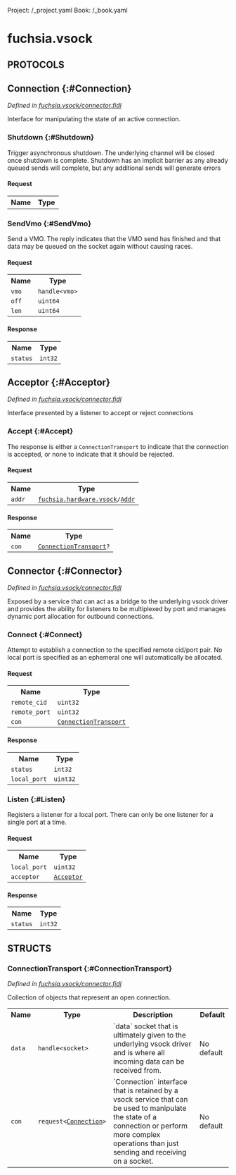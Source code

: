 Project: /_project.yaml
Book: /_book.yaml

# fuchsia.vsock


## **PROTOCOLS**

## Connection {:#Connection}
*Defined in [fuchsia.vsock/connector.fidl](https://fuchsia.googlesource.com/fuchsia/+/master/sdk/fidl/fuchsia.vsock/connector.fidl#22)*

 Interface for manipulating the state of an active connection.

### Shutdown {:#Shutdown}

 Trigger asynchronous shutdown. The underlying channel will be closed
 once shutdown is complete. Shutdown has an implicit barrier as any already
 queued sends will complete, but any additional sends will generate errors

#### Request
<table>
    <tr><th>Name</th><th>Type</th></tr>
    </table>



### SendVmo {:#SendVmo}

 Send a VMO. The reply indicates that the VMO send has finished and that
 data may be queued on the socket again without causing races.

#### Request
<table>
    <tr><th>Name</th><th>Type</th></tr>
    <tr>
            <td><code>vmo</code></td>
            <td>
                <code>handle&lt;vmo&gt;</code>
            </td>
        </tr><tr>
            <td><code>off</code></td>
            <td>
                <code>uint64</code>
            </td>
        </tr><tr>
            <td><code>len</code></td>
            <td>
                <code>uint64</code>
            </td>
        </tr></table>


#### Response
<table>
    <tr><th>Name</th><th>Type</th></tr>
    <tr>
            <td><code>status</code></td>
            <td>
                <code>int32</code>
            </td>
        </tr></table>

## Acceptor {:#Acceptor}
*Defined in [fuchsia.vsock/connector.fidl](https://fuchsia.googlesource.com/fuchsia/+/master/sdk/fidl/fuchsia.vsock/connector.fidl#33)*

 Interface presented by a listener to accept or reject connections

### Accept {:#Accept}

 The response is either a `ConnectionTransport` to indicate that the connection
 is accepted, or none to indicate that it should be rejected.

#### Request
<table>
    <tr><th>Name</th><th>Type</th></tr>
    <tr>
            <td><code>addr</code></td>
            <td>
                <code><a class='link' href='../fuchsia.hardware.vsock/index.html'>fuchsia.hardware.vsock</a>/<a class='link' href='../fuchsia.hardware.vsock/index.html#Addr'>Addr</a></code>
            </td>
        </tr></table>


#### Response
<table>
    <tr><th>Name</th><th>Type</th></tr>
    <tr>
            <td><code>con</code></td>
            <td>
                <code><a class='link' href='#ConnectionTransport'>ConnectionTransport</a>?</code>
            </td>
        </tr></table>

## Connector {:#Connector}
*Defined in [fuchsia.vsock/connector.fidl](https://fuchsia.googlesource.com/fuchsia/+/master/sdk/fidl/fuchsia.vsock/connector.fidl#43)*

 Exposed by a service that can act as a bridge to the underlying vsock driver and
 provides the ability for listeners to be multiplexed by port and manages dynamic
 port allocation for outbound connections.

### Connect {:#Connect}

 Attempt to establish a connection to the specified remote cid/port pair.
 No local port is specified as an ephemeral one will automatically be allocated.

#### Request
<table>
    <tr><th>Name</th><th>Type</th></tr>
    <tr>
            <td><code>remote_cid</code></td>
            <td>
                <code>uint32</code>
            </td>
        </tr><tr>
            <td><code>remote_port</code></td>
            <td>
                <code>uint32</code>
            </td>
        </tr><tr>
            <td><code>con</code></td>
            <td>
                <code><a class='link' href='#ConnectionTransport'>ConnectionTransport</a></code>
            </td>
        </tr></table>


#### Response
<table>
    <tr><th>Name</th><th>Type</th></tr>
    <tr>
            <td><code>status</code></td>
            <td>
                <code>int32</code>
            </td>
        </tr><tr>
            <td><code>local_port</code></td>
            <td>
                <code>uint32</code>
            </td>
        </tr></table>

### Listen {:#Listen}

 Registers a listener for a local port. There can only be one listener for
 a single port at a time.

#### Request
<table>
    <tr><th>Name</th><th>Type</th></tr>
    <tr>
            <td><code>local_port</code></td>
            <td>
                <code>uint32</code>
            </td>
        </tr><tr>
            <td><code>acceptor</code></td>
            <td>
                <code><a class='link' href='#Acceptor'>Acceptor</a></code>
            </td>
        </tr></table>


#### Response
<table>
    <tr><th>Name</th><th>Type</th></tr>
    <tr>
            <td><code>status</code></td>
            <td>
                <code>int32</code>
            </td>
        </tr></table>



## **STRUCTS**

### ConnectionTransport {:#ConnectionTransport}
*Defined in [fuchsia.vsock/connector.fidl](https://fuchsia.googlesource.com/fuchsia/+/master/sdk/fidl/fuchsia.vsock/connector.fidl#11)*



 Collection of objects that represent an open connection.


<table>
    <tr><th>Name</th><th>Type</th><th>Description</th><th>Default</th></tr><tr>
            <td><code>data</code></td>
            <td>
                <code>handle&lt;socket&gt;</code>
            </td>
            <td> `data` socket that is ultimately given to the underlying vsock driver and
 is where all incoming data can be received from.
</td>
            <td>No default</td>
        </tr><tr>
            <td><code>con</code></td>
            <td>
                <code>request&lt;<a class='link' href='#Connection'>Connection</a>&gt;</code>
            </td>
            <td> `Connection` interface that is retained by a vsock service that can be
 used to manipulate the state of a connection or perform more complex
 operations than just sending and receiving on a socket.
</td>
            <td>No default</td>
        </tr>
</table>













